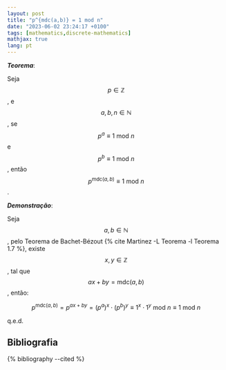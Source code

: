 ```yaml
---
layout: post
title: "p^{mdc(a,b)} = 1 mod n"
date: "2023-06-02 23:24:17 +0100"
tags: [mathematics,discrete-mathematics]
mathjax: true
lang: pt
---
```



***Teorema***:

Seja $$p \in \mathbb{Z}$$, e $$a, b, n \in \mathbb{N}$$, se
$$p^a \equiv 1 \text{ mod } n$$ e $$p^b \equiv 1 \text{ mod } n$$,
então $$p^{\text{mdc}(a,b)} \equiv 1 \text{ mod } n$$.

***Demonstração***:

Seja $$a,b \in \mathbb{N}$$, pelo Teorema de Bachet-Bézout
{% cite Martinez -L Teorema -l Teorema 1.7 %}, existe
$$x, y \in \mathbb{Z}$$, tal que $$ax + by = \text{mdc}(a, b)$$, então:

$$ p^{\text{mdc}(a, b)} = p^{ax + by} = (p^a)^x \cdot (p^b)^y \equiv 1^x
\cdot 1^y \text{ mod } n \equiv 1 \text{ mod } n$$

q.e.d.


## Bibliografia

{% bibliography --cited %}


